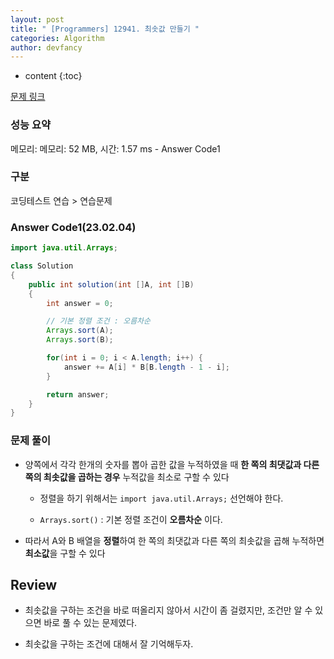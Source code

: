 ```yaml
---
layout: post
title: " [Programmers] 12941. 최솟값 만들기 "
categories: Algorithm
author: devfancy
---
```

* content
{:toc}

[문제 링크](https://school.programmers.co.kr/learn/courses/30/lessons/12941)

### 성능 요약

메모리: 메모리: 52 MB, 시간: 1.57 ms - Answer Code1

### 구분

코딩테스트 연습 > 연습문제

### Answer Code1(23.02.04)

```java
import java.util.Arrays;

class Solution
{
    public int solution(int []A, int []B)
    {
        int answer = 0;

        // 기본 정렬 조건 : 오름차순
        Arrays.sort(A);
        Arrays.sort(B);

        for(int i = 0; i < A.length; i++) {
            answer += A[i] * B[B.length - 1 - i];
        }

        return answer;
    }
}
```

### 문제 풀이

* 양쪽에서 각각 한개의 숫자를 뽑아 곱한 값을 누적하였을 때 **한 쪽의 최댓값과 다른 쪽의 최솟값을 곱하는 경우** 누적값을 최소로 구할 수 있다

    * 정렬을 하기 위해서는 `import java.util.Arrays;` 선언해야 한다.

    * `Arrays.sort()` : 기본 정렬 조건이 **오름차순** 이다.

* 따라서 A와 B 배열을 **정렬**하여 한 쪽의 최댓값과 다른 쪽의 최솟값을 곱해 누적하면 **최소값**을 구할 수 있다

## Review

* 최솟값을 구하는 조건을 바로 떠올리지 않아서 시간이 좀 걸렸지만, 조건만 알 수 있으면 바로 풀 수 있는 문제였다.

* 최솟값을 구하는 조건에 대해서 잘 기억해두자.